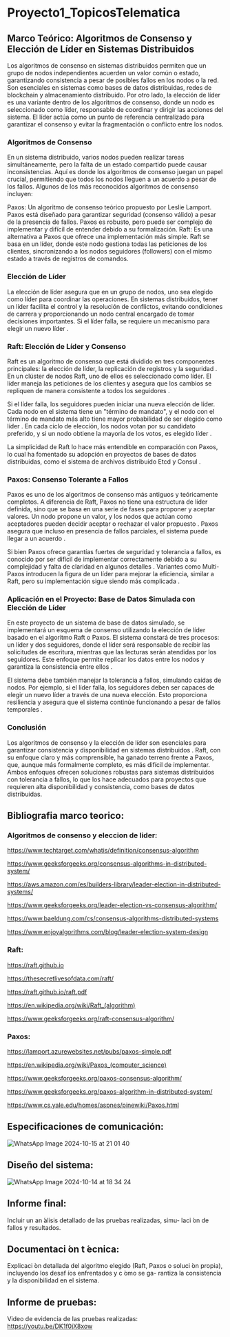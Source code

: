 # Proyecto1_TopicosTelematica

## Marco Teórico: Algoritmos de Consenso y Elección de Líder en Sistemas Distribuidos
Los algoritmos de consenso en sistemas distribuidos permiten que un grupo de nodos independientes acuerden un valor común o estado, garantizando consistencia a pesar de posibles fallos en los nodos o la red. Son esenciales en sistemas como bases de datos distribuidas, redes de blockchain y almacenamiento distribuido. Por otro lado, la elección de líder es una variante dentro de los algoritmos de consenso, donde un nodo es seleccionado como líder, responsable de coordinar y dirigir las acciones del sistema. El líder actúa como un punto de referencia centralizado para garantizar el consenso y evitar la fragmentación o conflicto entre los nodos.

### Algoritmos de Consenso
En un sistema distribuido, varios nodos pueden realizar tareas simultáneamente, pero la falta de un estado compartido puede causar inconsistencias. Aquí es donde los algoritmos de consenso juegan un papel crucial, permitiendo que todos los nodos lleguen a un acuerdo a pesar de los fallos. Algunos de los más reconocidos algoritmos de consenso incluyen:

Paxos: Un algoritmo de consenso teórico propuesto por Leslie Lamport. Paxos está diseñado para garantizar seguridad (consenso válido) a pesar de la presencia de fallos. Paxos es robusto, pero puede ser complejo de implementar y difícil de entender debido a su formalización.
Raft: Es una alternativa a Paxos que ofrece una implementación más simple. Raft se basa en un líder, donde este nodo gestiona todas las peticiones de los clientes, sincronizando a los nodos seguidores (followers) con el mismo estado a través de registros de comandos.

### Elección de Líder
La elección de líder asegura que en un grupo de nodos, uno sea elegido como líder para coordinar las operaciones. En sistemas distribuidos, tener un líder facilita el control y la resolución de conflictos, evitando condiciones de carrera y proporcionando un nodo central encargado de tomar decisiones importantes. Si el líder falla, se requiere un mecanismo para elegir un nuevo líder .

### Raft: Elección de Líder y Consenso
Raft es un algoritmo de consenso que está dividido en tres componentes principales: la elección de líder, la replicación de registros y la seguridad . En un clúster de nodos Raft, uno de ellos es seleccionado como líder. El líder maneja las peticiones de los clientes y asegura que los cambios se repliquen de manera consistente a todos los seguidores .

Si el líder falla, los seguidores pueden iniciar una nueva elección de líder. Cada nodo en el sistema tiene un "término de mandato", y el nodo con el término de mandato más alto tiene mayor probabilidad de ser elegido como líder . En cada ciclo de elección, los nodos votan por su candidato preferido, y si un nodo obtiene la mayoría de los votos, es elegido líder .

La simplicidad de Raft lo hace más entendible en comparación con Paxos, lo cual ha fomentado su adopción en proyectos de bases de datos distribuidas, como el sistema de archivos distribuido Etcd y Consul .

### Paxos: Consenso Tolerante a Fallos
Paxos es uno de los algoritmos de consenso más antiguos y teóricamente completos. A diferencia de Raft, Paxos no tiene una estructura de líder definida, sino que se basa en una serie de fases para proponer y aceptar valores. Un nodo propone un valor, y los nodos que actúan como aceptadores pueden decidir aceptar o rechazar el valor propuesto . Paxos asegura que incluso en presencia de fallos parciales, el sistema puede llegar a un acuerdo .

Si bien Paxos ofrece garantías fuertes de seguridad y tolerancia a fallos, es conocido por ser difícil de implementar correctamente debido a su complejidad y falta de claridad en algunos detalles . Variantes como Multi-Paxos introducen la figura de un líder para mejorar la eficiencia, similar a Raft, pero su implementación sigue siendo más complicada .

### Aplicación en el Proyecto: Base de Datos Simulada con Elección de Líder
En este proyecto de un sistema de base de datos simulado, se implementará un esquema de consenso utilizando la elección de líder basado en el algoritmo Raft o Paxos. El sistema constará de tres procesos: un líder y dos seguidores, donde el líder será responsable de recibir las solicitudes de escritura, mientras que las lecturas serán atendidas por los seguidores. Este enfoque permite replicar los datos entre los nodos y garantiza la consistencia entre ellos .

El sistema debe también manejar la tolerancia a fallos, simulando caídas de nodos. Por ejemplo, si el líder falla, los seguidores deben ser capaces de elegir un nuevo líder a través de una nueva elección. Esto proporciona resiliencia y asegura que el sistema continúe funcionando a pesar de fallos temporales .

### Conclusión
Los algoritmos de consenso y la elección de líder son esenciales para garantizar consistencia y disponibilidad en sistemas distribuidos . Raft, con su enfoque claro y más comprensible, ha ganado terreno frente a Paxos, que, aunque más formalmente completo, es más difícil de implementar. Ambos enfoques ofrecen soluciones robustas para sistemas distribuidos con tolerancia a fallos, lo que los hace adecuados para proyectos que requieren alta disponibilidad y consistencia, como bases de datos distribuidas.

## Bibliografia marco teorico: 

### Algoritmos de consenso y eleccion de lider:

https://www.techtarget.com/whatis/definition/consensus-algorithm

https://www.geeksforgeeks.org/consensus-algorithms-in-distributed-system/

https://aws.amazon.com/es/builders-library/leader-election-in-distributed-systems/

https://www.geeksforgeeks.org/leader-election-vs-consensus-algorithm/

https://www.baeldung.com/cs/consensus-algorithms-distributed-systems

https://www.enjoyalgorithms.com/blog/leader-election-system-design

### Raft:

https://raft.github.io

https://thesecretlivesofdata.com/raft/

https://raft.github.io/raft.pdf

https://en.wikipedia.org/wiki/Raft_(algorithm)

https://www.geeksforgeeks.org/raft-consensus-algorithm/

### Paxos:


https://lamport.azurewebsites.net/pubs/paxos-simple.pdf

https://en.wikipedia.org/wiki/Paxos_(computer_science)

https://www.geeksforgeeks.org/paxos-consensus-algorithm/

https://www.geeksforgeeks.org/paxos-algorithm-in-distributed-system/

https://www.cs.yale.edu/homes/aspnes/pinewiki/Paxos.html

## Especificaciones de comunicación: 

![WhatsApp Image 2024-10-15 at 21 01 40](https://github.com/user-attachments/assets/648a0bd7-d14c-4304-8fd9-63e511d43710)

## Diseño del sistema: 

![WhatsApp Image 2024-10-14 at 18 34 24](https://github.com/user-attachments/assets/81eab16f-4173-43af-aff9-6a1ae6b563a1)


## Informe final: 
Incluir un an ́alisis detallado de las pruebas realizadas, simu-
laci ́on de fallos y resultados.

## Documentaci ́on t ́ecnica: 
Explicaci ́on detallada del algoritmo elegido (Raft,
Paxos o soluci ́on propia), incluyendo los desaf ́ıos enfrentados y c ́omo se ga-
rantiza la consistencia y la disponibilidad en el sistema.

## Informe de pruebas: 
Video de evidencia de las pruebas realizadas: https://youtu.be/DK1f0jX8xow

